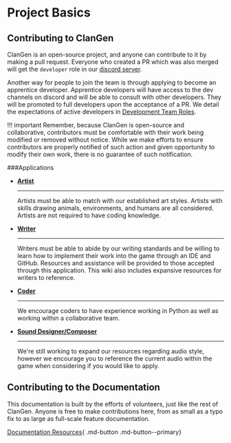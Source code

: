 # Project Basics
## Contributing to ClanGen
ClanGen is an open-source project, and anyone can contribute to it by making a pull request. Everyone who created a PR which was also merged will get the `developer` role in our [discord server](https://discord.com/invite/clangen). 

Another way for people to join the team is through applying to become an apprentice developer. Apprentice developers will have access to the dev channels on discord and will be able to consult with other developers. They will be promoted to full developers upon the acceptance of a PR. We detail the expectations of active developers in [Development Team Roles](development-team-roles.md).

!!! important
    Remember, because ClanGen is open-source and collaborative, contributors must be comfortable with their work being modified or removed without notice. While we make efforts to ensure contributors are properly notified of such action and given opportunity to modify their own work, there is no guarantee of such notification.

###Applications

<div class="grid cards" markdown>

- __[Artist](https://forms.gle/6KVubsqprZJYTYtDA)__

    ---

    Artists must be able to match with our established art styles. Artists with skills drawing animals, environments, and humans are all considered. Artists are not required to have coding knowledge.

- __[Writer](https://forms.gle/LJCRtcH4hmdL57o67)__

    ---

    Writers must be able to abide by our writing standards and be willing to learn how to implement their work into the game through an IDE and GitHub. Resources and assistance will be provided to those accepted through this application. This wiki also includes expansive resources for writers to reference.


- __[Coder](https://forms.gle/kgRWt1vHoohRzPU66)__

    ---

    We encourage coders to have experience working in Python as well as working within a collaborative team. 

- __[Sound Designer/Composer](https://docs.google.com/forms/d/e/1FAIpQLSe-hkfF0g0QMK18GBHyumyIsWMSnbPkMp5eaTjyb3DgzVrOnA/viewform?usp=sf_link)__

    ---

    We're still working to expand our resources regarding audio style, however we encourage you to reference the current audio within the game when considering if you would like to apply.

</div>

## Contributing to the Documentation

This documentation is built by the efforts of volunteers, just like the rest of ClanGen. Anyone is free to make contributions here, from as small as a typo fix to as large as full-scale feature documentation.  

[Documentation Resources](documentation-resources.md){ .md-button .md-button--primary}